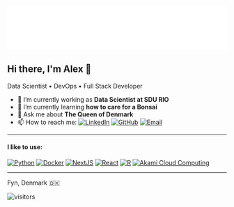 ![banner](img/banner.svg)

## Hi there, I'm Alex 👋

Data Scientist • DevOps • Full Stack Developer

- 🔭 I’m currently working as **Data Scientist at SDU RIO**
- 🌱 I’m currently learning **how to care for a Bonsai**
- 💬 Ask me about **The Queen of Denmark**
- 📫 How to reach me: [![LinkedIn](https://img.shields.io/badge/-Alexander_Dernild-blue?style=flat-square&logo=Linkedin&logoColor=white&link=https://linkedin.com/in/alexander-dernild)](https://linkedin.com/in/alexander-dernild) [![GitHub](https://img.shields.io/github/followers/adernild?label=follow&style=social)](https://github.com/ADernild) [![Email](https://img.shields.io/badge/Email-8B89CC?style=flat-square&logo=protonmail&logoColor=white)](mailto:alex@dernild.dk)
___
#### I like to use:
[![Python](https://img.shields.io/badge/Python-blue?style=flat-square&logo=python&logoColor=white)](https://www.python.org/)
[![Docker](https://img.shields.io/badge/Docker-white?style=flat-square&logo=docker&logoColor=#1D63ED)](https://hub.docker.com/u/adernild)
[![NextJS](https://img.shields.io/badge/Next-black?style=flat-square&logo=next.js&logoColor=white)](https://nextjs.org/)
[![React](https://img.shields.io/badge/React-grey?style=flat-square&logo=react&logoColor=2361DAFB
)](https://react.dev/)
[![R](https://img.shields.io/badge/R_Lang-blue?style=flat-square&logo=R
)](https://www.r-project.org/)
[![Akami Cloud Computing](https://img.shields.io/badge/Cloud_Hosting-s?style=flat-square&logo=akamai&logoColor=%230096D6&labelColor=white&color=white)](https://www.linode.com/lp/refer/?r=a1236b8e74912ccb090628165fa6bf21cb52968f)

___
Fyn, Denmark 🇩🇰

![visitors](https://visitor-badge.laobi.icu/badge?page_id=adernild.adernild&left_color=black&right_color=red)

<!--
**ADernild/ADernild** is a ✨ _special_ ✨ repository because its `README.md` (this file) appears on your GitHub profile.

Here are some ideas to get you started:

- 🔭 I’m currently working on ...
- 🌱 I’m currently learning ...
- 👯 I’m looking to collaborate on ...
- 🤔 I’m looking for help with ...
- 💬 Ask me about ...
- 📫 How to reach me: ...
- 😄 Pronouns: ...
- ⚡ Fun fact: ...
-->
